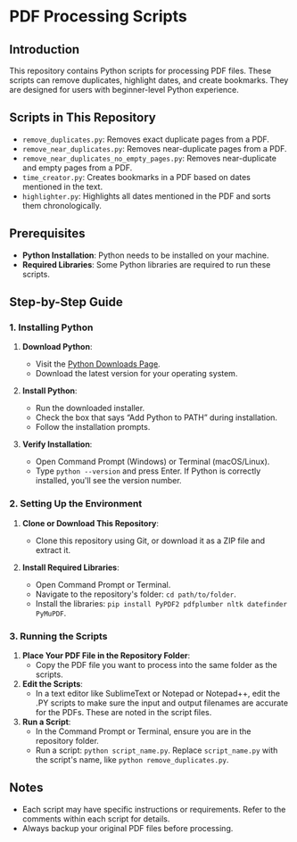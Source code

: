 # PDF Processing Scripts

## Introduction
This repository contains Python scripts for processing PDF files. These scripts can remove duplicates, highlight dates, and create bookmarks. They are designed for users with beginner-level Python experience.

## Scripts in This Repository

- `remove_duplicates.py`: Removes exact duplicate pages from a PDF.
- `remove_near_duplicates.py`: Removes near-duplicate pages from a PDF.
- `remove_near_duplicates_no_empty_pages.py`: Removes near-duplicate and empty pages from a PDF.
- `time_creator.py`: Creates bookmarks in a PDF based on dates mentioned in the text.
- `highlighter.py`: Highlights all dates mentioned in the PDF and sorts them chronologically.

## Prerequisites

- **Python Installation**: Python needs to be installed on your machine.
- **Required Libraries**: Some Python libraries are required to run these scripts.

## Step-by-Step Guide

### 1. Installing Python

1. **Download Python**:
   - Visit the [Python Downloads Page](https://www.python.org/downloads/).
   - Download the latest version for your operating system.

2. **Install Python**:
   - Run the downloaded installer.
   - Check the box that says “Add Python to PATH” during installation.
   - Follow the installation prompts.

3. **Verify Installation**:
   - Open Command Prompt (Windows) or Terminal (macOS/Linux).
   - Type `python --version` and press Enter. If Python is correctly installed, you'll see the version number.

### 2. Setting Up the Environment

1. **Clone or Download This Repository**:
   - Clone this repository using Git, or download it as a ZIP file and extract it.

2. **Install Required Libraries**:
   - Open Command Prompt or Terminal.
   - Navigate to the repository's folder: `cd path/to/folder`.
   - Install the libraries: `pip install PyPDF2 pdfplumber nltk datefinder PyMuPDF`.

### 3. Running the Scripts

1. **Place Your PDF File in the Repository Folder**:
   - Copy the PDF file you want to process into the same folder as the scripts.
2. **Edit the Scripts**:
   - In a text editor like SublimeText or Notepad or Notepad++, edit the .PY scripts to make sure the input and output filenames are accurate for the PDFs. These are noted in the script files. 
2. **Run a Script**:
   - In the Command Prompt or Terminal, ensure you are in the repository folder.
   - Run a script: `python script_name.py`. Replace `script_name.py` with the script's name, like `python remove_duplicates.py`.

## Notes

- Each script may have specific instructions or requirements. Refer to the comments within each script for details.
- Always backup your original PDF files before processing.
